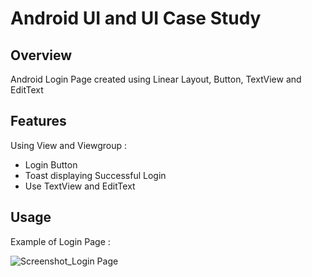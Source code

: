 # Android UI and UI Case Study

## Overview
Android Login Page created using Linear Layout, Button, TextView and EditText

## Features
Using View and Viewgroup :
- Login Button
- Toast displaying Successful Login
- Use TextView and EditText

## Usage
Example of Login Page :

![Screenshot_Login Page](https://user-images.githubusercontent.com/56164259/68088233-646aa580-fe8f-11e9-8735-e5fb469e8642.png)

